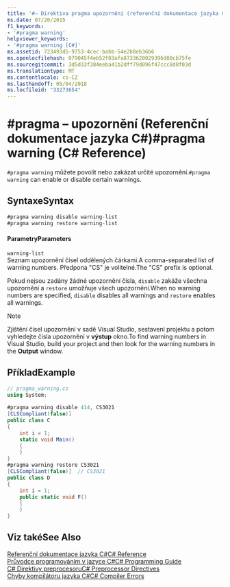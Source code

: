 ```yaml
---
title: '#– Direktiva pragma upozornění (referenční dokumentace jazyka C#)'
ms.date: 07/20/2015
f1_keywords:
- '#pragma warning'
helpviewer_keywords:
- '#pragma warning [C#]'
ms.assetid: 723493d5-9753-4cec-babb-54e2b8eb36b6
ms.openlocfilehash: 079045f4eb52f03afa8733620029396d80cb75fe
ms.sourcegitcommit: 3d5d33f384eeba41b2dff79d096f47ccc8d8f03d
ms.translationtype: MT
ms.contentlocale: cs-CZ
ms.lasthandoff: 05/04/2018
ms.locfileid: "33273654"
---
```

# <a name="pragma-warning-c-reference"></a><span data-ttu-id="4b4c0-102">#pragma – upozornění (Referenční dokumentace jazyka C#)</span><span class="sxs-lookup"><span data-stu-id="4b4c0-102">#pragma warning (C# Reference)</span></span>
<span data-ttu-id="4b4c0-103">`#pragma warning` můžete povolit nebo zakázat určité upozornění.</span><span class="sxs-lookup"><span data-stu-id="4b4c0-103">`#pragma warning` can enable or disable certain warnings.</span></span>  
  
## <a name="syntax"></a><span data-ttu-id="4b4c0-104">Syntaxe</span><span class="sxs-lookup"><span data-stu-id="4b4c0-104">Syntax</span></span>  
  
```csharp
#pragma warning disable warning-list  
#pragma warning restore warning-list  
```  
  
#### <a name="parameters"></a><span data-ttu-id="4b4c0-105">Parametry</span><span class="sxs-lookup"><span data-stu-id="4b4c0-105">Parameters</span></span>  
 `warning-list`  
 <span data-ttu-id="4b4c0-106">Seznam upozornění čísel oddělených čárkami.</span><span class="sxs-lookup"><span data-stu-id="4b4c0-106">A comma-separated list of warning numbers.</span></span> <span data-ttu-id="4b4c0-107">Předpona "CS" je volitelné.</span><span class="sxs-lookup"><span data-stu-id="4b4c0-107">The "CS" prefix is optional.</span></span>  
  
 <span data-ttu-id="4b4c0-108">Pokud nejsou zadány žádné upozornění čísla, `disable` zakáže všechna upozornění a `restore` umožňuje všech upozornění.</span><span class="sxs-lookup"><span data-stu-id="4b4c0-108">When no warning numbers are specified, `disable` disables all warnings and `restore` enables all warnings.</span></span>  
  
> [!NOTE]
>  <span data-ttu-id="4b4c0-109">Zjištění čísel upozornění v sadě Visual Studio, sestavení projektu a potom vyhledejte čísla upozornění v **výstup** okno.</span><span class="sxs-lookup"><span data-stu-id="4b4c0-109">To find warning numbers in Visual Studio, build your project and then look for the warning numbers in the **Output** window.</span></span>  
  
## <a name="example"></a><span data-ttu-id="4b4c0-110">Příklad</span><span class="sxs-lookup"><span data-stu-id="4b4c0-110">Example</span></span>  
  
```csharp
// pragma_warning.cs  
using System;  
  
#pragma warning disable 414, CS3021  
[CLSCompliant(false)]  
public class C  
{  
    int i = 1;  
    static void Main()  
    {  
    }  
}  
#pragma warning restore CS3021  
[CLSCompliant(false)]  // CS3021  
public class D  
{  
    int i = 1;  
    public static void F()  
    {  
    }  
}  
```  
  
## <a name="see-also"></a><span data-ttu-id="4b4c0-111">Viz také</span><span class="sxs-lookup"><span data-stu-id="4b4c0-111">See Also</span></span>  
 [<span data-ttu-id="4b4c0-112">Referenční dokumentace jazyka C#</span><span class="sxs-lookup"><span data-stu-id="4b4c0-112">C# Reference</span></span>](../../../csharp/language-reference/index.md)  
 [<span data-ttu-id="4b4c0-113">Průvodce programováním v jazyce C#</span><span class="sxs-lookup"><span data-stu-id="4b4c0-113">C# Programming Guide</span></span>](../../../csharp/programming-guide/index.md)  
 [<span data-ttu-id="4b4c0-114">C# Direktivy preprocesoru</span><span class="sxs-lookup"><span data-stu-id="4b4c0-114">C# Preprocessor Directives</span></span>](../../../csharp/language-reference/preprocessor-directives/index.md)  
 [<span data-ttu-id="4b4c0-115">Chyby kompilátoru jazyka C#</span><span class="sxs-lookup"><span data-stu-id="4b4c0-115">C# Compiler Errors</span></span>](../../../csharp/language-reference/compiler-messages/index.md)
